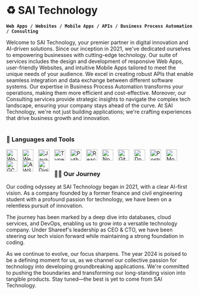 # ♻️ SAI Technology

**`Web Apps / Websites / Mobile Apps / APIs / Business Process Automation / Consulting`**

Welcome to SAI Technology, your premier partner in digital innovation and AI-driven solutions. Since our inception in 2021, we've dedicated ourselves to empowering businesses with cutting-edge technology. Our suite of services includes the design and development of responsive Web Apps, user-friendly Websites, and intuitive Mobile Apps tailored to meet the unique needs of your audience. We excel in creating robust APIs that enable seamless integration and data exchange between different software systems. Our expertise in Business Process Automation transforms your operations, making them more efficient and cost-effective. Moreover, our Consulting services provide strategic insights to navigate the complex tech landscape, ensuring your company stays ahead of the curve. At SAI Technology, we're not just building applications; we're crafting experiences that drive business growth and innovation.

#

### 🧰 Languages and Tools

<img align="left" alt="Wordpress" width="30px" style="padding-right:10px;" src="https://cdn.jsdelivr.net/gh/devicons/devicon@latest/icons/wordpress/wordpress-original.svg" />
<img align="left" alt="Webflow" width="30px" style="padding-right:10px;" src="https://cdn.jsdelivr.net/gh/devicons/devicon@latest/icons/webflow/webflow-original.svg" />
<img align="left" alt="JavaScript" width="30px" style="padding-right:10px;" src="https://cdn.jsdelivr.net/gh/devicons/devicon/icons/javascript/javascript-plain.svg" />
<img align="left" alt="TypeScript" width="30px" style="padding-right:10px;" src="https://cdn.jsdelivr.net/gh/devicons/devicon/icons/typescript/typescript-plain.svg" />
<img align="left" alt="Python" width="30px" style="padding-right:10px;" src="https://cdn.jsdelivr.net/gh/devicons/devicon/icons/python/python-plain.svg" />
<img align="left" alt="React" width="30px" style="padding-right:10px;" src="https://cdn.jsdelivr.net/gh/devicons/devicon/icons/react/react-original.svg" />
<img align="left" alt="NodeJS" width="30px" style="padding-right:10px;" src="https://cdn.jsdelivr.net/gh/devicons/devicon/icons/nodejs/nodejs-original.svg" />
<img align="left" alt="GitHub" width="30px" style="padding-right:10px;" src="https://cdn.jsdelivr.net/gh/devicons/devicon/icons/github/github-original.svg" />
<img align="left" alt="Docker" width="30px" style="padding-right:10px;" src="https://cdn.jsdelivr.net/gh/devicons/devicon/icons/docker/docker-original-wordmark.svg" />
<img align="left" alt="PostreSQL" width="30px" style="padding-right:10px;" src="https://cdn.jsdelivr.net/gh/devicons/devicon/icons/postgresql/postgresql-original.svg" />
<img align="left" alt="MongoDB" width="30px" style="padding-right:10px;" src="https://cdn.jsdelivr.net/gh/devicons/devicon/icons/mongodb/mongodb-original.svg" />
<img align="left" alt="GCP" width="30px" style="padding-right:10px;" src="https://cdn.jsdelivr.net/gh/devicons/devicon/icons/googlecloud/googlecloud-original.svg" />
<img align="left" alt="AWS" width="30px" style="padding-right:10px;" src="https://cdn.jsdelivr.net/gh/devicons/devicon/icons/amazonwebservices/amazonwebservices-original-wordmark.svg" />
<img align="left" alt="Digital Ocean" width="30px" style="padding-right:10px;" src="https://cdn.jsdelivr.net/gh/devicons/devicon/icons/digitalocean/digitalocean-original.svg" />
</br>

#

<h3>👨‍💻 Our Journey</h3>
Our coding odyssey at SAI Technology began in 2021, with a clear AI-first vision. As a company founded by a former finance and civil engineering student with a profound passion for technology, we have been on a relentless pursuit of innovation. 

The journey has been marked by a deep dive into databases, cloud services, and DevOps, enabling us to grow into a versatile technology company. Under Shareef's leadership as CEO & CTO, we have been steering our tech vision forward while maintaining a strong foundation in coding.

As we continue to evolve, our focus sharpens. The year 2024 is poised to be a defining moment for us, as we channel our collective passion for technology into developing groundbreaking applications. We're committed to pushing the boundaries and transforming our long-standing vision into tangible products. Stay tuned—the best is yet to come from SAI Technology.

[website]: https://saitechnology.co
